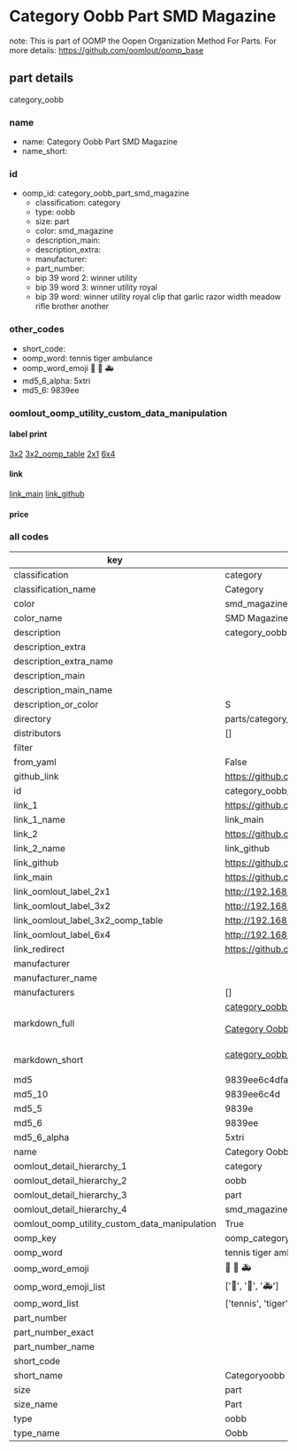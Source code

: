 # Category Oobb Part SMD Magazine  

note: This is part of OOMP the Oopen Organization Method For Parts. For more details: https://github.com/oomlout/oomp_base

##  part details
  



category_oobb



### name
* name: Category Oobb Part SMD Magazine
* name_short: 
### id
* oomp_id: category_oobb_part_smd_magazine
  * classification: category
  * type: oobb
  * size: part
  * color: smd_magazine
  * description_main: 
  * description_extra: 
  * manufacturer: 
  * part_number: 
  * bip 39 word 2: winner utility
  * bip 39 word 3: winner utility royal
  * bip 39 word: winner utility royal clip that garlic razor width meadow rifle brother another

### other_codes
* short_code: 
* oomp_word: tennis tiger ambulance
* oomp_word_emoji :tennis: :tiger: :ambulance:
* md5_6_alpha: 5xtri
* md5_6: 9839ee






### oomlout_oomp_utility_custom_data_manipulation
#### label print
[3x2](http://192.168.1.245:1112/?label=oomp%205xtri)
[3x2_oomp_table](http://192.168.1.108:1112/?label=oomp%205xtri)
[2x1](http://192.168.1.242:1112/?label=oomp%205xtri)
[6x4](http://192.168.1.55:1112/?label=oomp%205xtri)    

#### link

[link_main](https://github.com/oomlout/oomlout_oomp_version_1_messy/tree/main/parts/category_oobb_part_smd_magazine) [link_github](https://github.com/oomlout/oomlout_oomp_version_1_messy/tree/main/parts/category_oobb_part_smd_magazine)                             

#### price







### all codes 
| key | value |  
| --- | --- |  
| classification | category |  
| classification_name | Category |  
| color | smd_magazine |  
| color_name | SMD Magazine |  
| description | category_oobb |  
| description_extra |  |  
| description_extra_name |  |  
| description_main |  |  
| description_main_name |  |  
| description_or_color | S  |  
| directory | parts/category_oobb_part_smd_magazine |  
| distributors | [] |  
| filter |  |  
| from_yaml | False |  
| github_link | https://github.com/oomlout/oomlout_oomp_part_src/tree/main/parts/category_oobb_part_smd_magazine |  
| id | category_oobb_part_smd_magazine |  
| link_1 | https://github.com/oomlout/oomlout_oomp_version_1_messy/tree/main/parts/category_oobb_part_smd_magazine |  
| link_1_name | link_main |  
| link_2 | https://github.com/oomlout/oomlout_oomp_version_1_messy/tree/main/parts/category_oobb_part_smd_magazine |  
| link_2_name | link_github |  
| link_github | https://github.com/oomlout/oomlout_oomp_version_1_messy/tree/main/parts/category_oobb_part_smd_magazine |  
| link_main | https://github.com/oomlout/oomlout_oomp_version_1_messy/tree/main/parts/category_oobb_part_smd_magazine |  
| link_oomlout_label_2x1 | http://192.168.1.242:1112/?label=oomp%205xtri |  
| link_oomlout_label_3x2 | http://192.168.1.245:1112/?label=oomp%205xtri |  
| link_oomlout_label_3x2_oomp_table | http://192.168.1.108:1112/?label=oomp%205xtri |  
| link_oomlout_label_6x4 | http://192.168.1.55:1112/?label=oomp%205xtri |  
| link_redirect | https://github.com/oomlout/oomlout_oomp_version_1_messy/tree/main/parts/category_oobb_part_smd_magazine |  
| manufacturer |  |  
| manufacturer_name |  |  
| manufacturers | [] |  
| markdown_full | [category_oobb_part_smd_magazine](none)<br>[](none)<br>[Category Oobb Part Smd Magazine](none)<br><br> |  
| markdown_short | [category_oobb_part_smd_magazine](none)<br><br> |  
| md5 | 9839ee6c4dfad6557f6ff2b5797c17df |  
| md5_10 | 9839ee6c4d |  
| md5_5 | 9839e |  
| md5_6 | 9839ee |  
| md5_6_alpha | 5xtri |  
| name | Category Oobb Part SMD Magazine |  
| oomlout_detail_hierarchy_1 | category |  
| oomlout_detail_hierarchy_2 | oobb |  
| oomlout_detail_hierarchy_3 | part |  
| oomlout_detail_hierarchy_4 | smd_magazine |  
| oomlout_oomp_utility_custom_data_manipulation | True |  
| oomp_key | oomp_category_oobb_part_smd_magazine |  
| oomp_word | tennis tiger ambulance |  
| oomp_word_emoji | :tennis: :tiger: :ambulance: |  
| oomp_word_emoji_list | [':tennis:', ':tiger:', ':ambulance:'] |  
| oomp_word_list | ['tennis', 'tiger', 'ambulance'] |  
| part_number |  |  
| part_number_exact |  |  
| part_number_name |  |  
| short_code |  |  
| short_name | Categoryoobb |  
| size | part |  
| size_name | Part |  
| type | oobb |  
| type_name | Oobb |  
